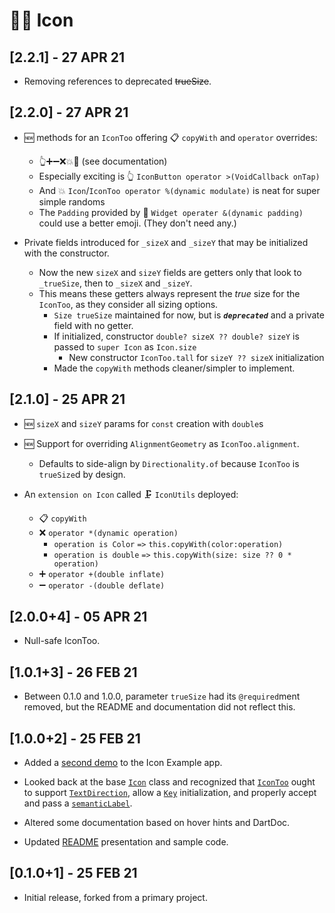# 🙋‍♂️ Icon
## **[2.2.1] - 27 APR 21**
- Removing references to deprecated ~~trueSize~~.

## **[2.2.0] - 27 APR 21**
- 🆕 methods for an `IconToo` offering 📋 `copyWith` and `operator` overrides:
  - 👆➕➖❌💥🧦 (see documentation)
  - Especially exciting is 👆 `IconButton operator >(VoidCallback onTap)`
  - And 💥 `Icon`/`IconToo operator %(dynamic modulate)` is neat for super simple randoms
  - The `Padding` provided by 🧦 `Widget operater &(dynamic padding)` could use a better emoji. (They don't need any.)

- Private fields introduced for `_sizeX` and `_sizeY` that may be initialized with the constructor.
  - Now the new `sizeX` and `sizeY` fields are getters only that look to `_trueSize`, then to `_sizeX` and `_sizeY`.
  - This means these getters always represent the *true* size for the `IconToo`, as they consider all sizing options.
    - `Size trueSize` maintained for now, but is ***`deprecated`*** and a private field with no getter.
    - If initialized, constructor `double? sizeX ?? double? sizeY` is passed to `super Icon` as `Icon.size`
      - New constructor `IconToo.tall` for `sizeY ?? sizeX` initialization
    - Made the `copyWith` methods cleaner/simpler to implement.

## **[2.1.0] - 25 APR 21**
- 🆕 `sizeX` and `sizeY` params for `const` creation with `double`s
- 🆕 Support for overriding `AlignmentGeometry` as `IconToo.alignment`.
  - Defaults to side-align by `Directionality.of` because `IconToo` is `trueSize`d by design.

- An `extension on Icon` called 🗜️ `IconUtils` deployed:
  - 📋 `copyWith`
  - ❌ `operator *(dynamic operation)`
    - `operation is Color` `=>` `this.copyWith(color:operation)`
    - `operation is double` `=>` `this.copyWith(size: size ?? 0 * operation)`
  - ➕ `operator +(double inflate)`
  - ➖ `operator -(double deflate)`

## **[2.0.0+4] - 05 APR 21**
- Null-safe IconToo.

## **[1.0.1+3] - 26 FEB 21**
- Between 0.1.0 and 1.0.0, parameter `trueSize` had its `@required`ment removed, but the README and documentation did not reflect this.

## **[1.0.0+2] - 25 FEB 21**
- Added a [second demo](https://github.com/Zabadam/icon_too/blob/main/example/lib/main.dart#L114 'AppBar leading icon in Icon Example app') to the Icon Example app.
- Looked back at the base [`Icon`](https://api.flutter.dev/flutter/widgets/Icon-class.html 'Flutter API: Icon') class and recognized that [`IconToo`](https://pub.dev/documentation/icon/latest/icon/IconToo-class.html 'Flutter API: IconToo') ought to support [`TextDirection`](https://api.flutter.dev/flutter/intl/TextDirection-class.html 'Flutter API: TextDirection'), allow a [`Key`](https://api.flutter.dev/flutter/foundation/Key/Key.html 'Flutter API: Key') initialization, and properly accept and pass a [`semanticLabel`](https://pub.dev/documentation/icon/latest/icon/IconToo/semanticLabel.html 'Icon API: semanticLabel').

- Altered some documentation based on hover hints and DartDoc.
- Updated [README](https://github.com/Zabadam/icon_too#%EF%B8%8F-im-an-icon-too 'Icon Example directory') presentation and sample code.

## **[0.1.0+1] - 25 FEB 21**
- Initial release, forked from a primary project.
